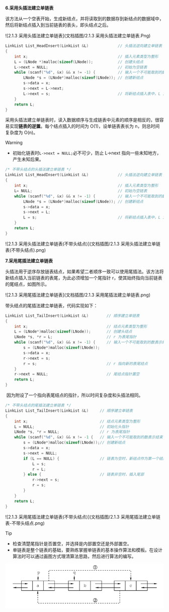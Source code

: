 **6.采用头插法建立单链表**

​    该方法从一个空表开始，生成新结点，并将读取到的数据存到新结点的数据域中，然后将新结点插入到当前链表的表头，即头结点之后。

![2.1.3 采用头插法建立单链表](文档插图/2.1.3 采用头插法建立单链表.Png)

```c++
LinkList List_HeadInsert(LinkList &L)             // 头插法逆向建立单链表
{
    int x;                                        // 插入元素类型为整形
    L = (LNode *)malloc(sizeof(LNode));           // 创建头结点
    L->next = NULL;                               // 初始为空链表
    while (scanf("%d", &x) && x != -1) {          // 输入一个不可能取到的数表示结束
        LNode *s = (LNode*)malloc(sizeof(LNode)); // 创建新结点
        s->data = x;
        s->next = L->next;
        L->next = s;                              // 将新结点插入表中，L 为头指针
    }
    return L;
}
```

​    采用头插法建立单链表时，读入数据顺序与生成链表中元素的顺序是相反的，很容易实现**链表的逆置**。每个结点插入的时间为 O(1)，设单链表表长为 n，则总时间复杂度为 O(n)。

> [!WARNING]
>
> * 初始化链表时`L->next = NULL;`必不可少，防止 L->next 指向一些未知地方，产生未知后果。

```c
/* 不带头结点的头插法建立单链表 */
LinkList List_HeadInsert(LinkList &L)             // 头插法逆向建立单链表
{
    int x;                                        // 插入元素类型为整形
    L= NULL;                                      // 初始为空链表
    while (scanf("%d", &x) && x != -1) {          // 输入一个不可能取到的数表示结束
        LNode *s = (LNode*)malloc(sizeof(LNode)); // 创建新结点
        s->data = x;
        s->next = L;
        L = s;                                    // 将新结点插入表中，L 为头指针
    }
    return L;
}
```

![2.1.3 采用头插法建立单链表(不带头结点)](文档插图/2.1.3 采用头插法建立单链表(不带头结点).png)

**7.采用尾插法建立单链表**

​    头插法用于逆序存放链表结点，如果希望二者顺序一致可以使用尾插法。该方法将新结点插入当前链表的表尾，为此必须增加一个尾指针 r，使其始终指向当前链表的尾结点，如图所示。

![2.1.3 采用尾插法建立单链表](文档插图/2.1.3 采用尾插法建立单链表.png)

带头结点的尾插法建立单链表，代码实现如下：

```c++
LinkList List_TailInsert(LinkList &L)        // 顺序建立单链表
{
    int x;                                   // 结点元素类型为整形
    L = (LNode*)malloc(sizeof(LNode));       // 创建头结点
    LNode *s, *r = L;                        // r 为表尾指针
    while (scanf("%d", &x) && x != -1) {     // 输入一个不可能取到的数表示结束
        s = (LNode*)malloc(sizeof(LNode));
        s->data = x;
        r->next = s;
        r = s;                               // r 指向新的表尾结点
    }
    r->next = NULL;                          // 尾结点指针置空
    return L;
}
```

​    因为附设了一个指向表尾结点的指针，所以时间复杂度和头插法相同。

```c++
/* 不带头结点的尾插法建立单链表 */
LinkList List_TailInsert(LinkList &L)     // 顺序建立单链表
{
    int x;                                // 结点元素类型为整形
    L = NULL;                             // 初始化头指针
    LNode *s, *r = NULL;                  // r 为表尾指针
    while (scanf("%d", &x) && x != -1 {   // 输入一个不可能取到的数表示结束
        s = (LNode*)malloc(sizeof(LNode));// 创建新结点
        s->data = x;
        s->next = NULL;
        if (L == NULL) {                  // 链表为空时，新结点作为第一个结点
            L = s;
            r = L;
        } else {                          // 链表非空时，插入尾部
            r->next = s;
            r = s;
        }
    }
    return L;
}
```

![2.1.3 采用尾插法建立单链表(不带头结点)](文档插图/2.1.3 采用尾插法建立单链表-不带头结点.png)

> [!TIP]
>
> * 检查清楚尾指针是否置空，并选择是内部置空还是外部置空。
> * 单链表是整个链表的基础，要熟练掌握单链表的基本操作算法和模板。在设计算法时可以通过画图方式理清算法思路，然后进行算法的编写。

![2.1.4 双链表删除结点过程](%E6%96%87%E6%A1%A3%E6%8F%92%E5%9B%BE/2.1.4%20%E5%8F%8C%E9%93%BE%E8%A1%A8%E5%88%A0%E9%99%A4%E7%BB%93%E7%82%B9%E8%BF%87%E7%A8%8B.png)
